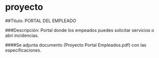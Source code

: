 # proyecto

##Titulo: PORTAL DEL EMPLEADO

###Descripción: Portal donde los empeados puedes solicitar servicios o abri incidencias.

####Se adjunta documento (Proyecto Portal Empleados.pdf) con las especificaciones.
